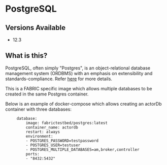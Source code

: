# PostgreSQL
## Versions Available
- 12.3
## What is this?
PostgreSQL, often simply "Postgres", is an object-relational database management system (ORDBMS) with an emphasis on extensibility and standards-compliance. Refer [here](https://github.com/docker-library/docs/blob/master/postgres/README.md) for more details.

This is a FABRIC specific image which allows multiple databases to be created in the same Postgres container.

Below is an example of docker-compose which allows creating an actorDb container with three databases:
```
     database:
         image: fabrictestbed/postgres:latest
         container_name: actordb
         restart: always
         environment:
         - POSTGRES_PASSWORD=testpassword
         - POSTGRES_USER=testuser
         - POSTGRES_MULTIPLE_DATABASES=am,broker,controller
         ports:
         - "8432:5432"
```
